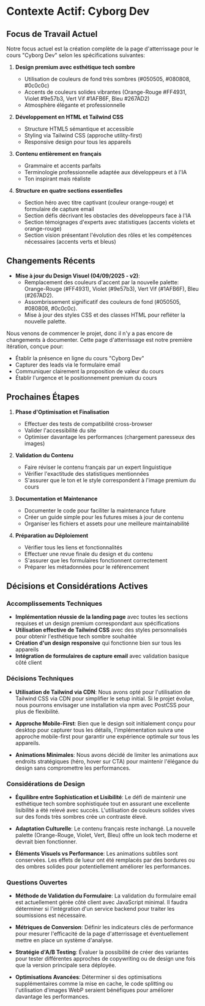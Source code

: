 # Contexte Actif: Cyborg Dev

## Focus de Travail Actuel

Notre focus actuel est la création complète de la page d'atterrissage pour le cours "Cyborg Dev" selon les spécifications suivantes:

1. **Design premium avec esthétique tech sombre**
   - Utilisation de couleurs de fond très sombres (#050505, #080808, #0c0c0c)
   - Accents de couleurs solides vibrantes (Orange-Rouge #FF4931, Violet #9e57b3, Vert Vif #1AFB6F, Bleu #267AD2)
   - Atmosphère élégante et professionnelle

2. **Développement en HTML et Tailwind CSS**
   - Structure HTML5 sémantique et accessible
   - Styling via Tailwind CSS (approche utility-first)
   - Responsive design pour tous les appareils

3. **Contenu entièrement en français**
   - Grammaire et accents parfaits
   - Terminologie professionnelle adaptée aux développeurs et à l'IA
   - Ton inspirant mais réaliste

4. **Structure en quatre sections essentielles**
   - Section héro avec titre captivant (couleur orange-rouge) et formulaire de capture email
   - Section défis décrivant les obstacles des développeurs face à l'IA
   - Section témoignages d'experts avec statistiques (accents violets et orange-rouge)
   - Section vision présentant l'évolution des rôles et les compétences nécessaires (accents verts et bleus)

## Changements Récents
- **Mise à jour du Design Visuel (04/09/2025 - v2)**:
  - Remplacement des couleurs d'accent par la nouvelle palette: Orange-Rouge (#FF4931), Violet (#9e57b3), Vert Vif (#1AFB6F), Bleu (#267AD2).
  - Assombrissement significatif des couleurs de fond (#050505, #080808, #0c0c0c).
  - Mise à jour des styles CSS et des classes HTML pour refléter la nouvelle palette.

Nous venons de commencer le projet, donc il n'y a pas encore de changements à documenter. Cette page d'atterrissage est notre première itération, conçue pour:

- Établir la présence en ligne du cours "Cyborg Dev"
- Capturer des leads via le formulaire email
- Communiquer clairement la proposition de valeur du cours
- Établir l'urgence et le positionnement premium du cours

## Prochaines Étapes

1. **Phase d'Optimisation et Finalisation**
   - Effectuer des tests de compatibilité cross-browser
   - Valider l'accessibilité du site
   - Optimiser davantage les performances (chargement paresseux des images)

2. **Validation du Contenu**
   - Faire réviser le contenu français par un expert linguistique
   - Vérifier l'exactitude des statistiques mentionnées
   - S'assurer que le ton et le style correspondent à l'image premium du cours

3. **Documentation et Maintenance**
   - Documenter le code pour faciliter la maintenance future
   - Créer un guide simple pour les futures mises à jour de contenu
   - Organiser les fichiers et assets pour une meilleure maintainabilité

4. **Préparation au Déploiement**
   - Vérifier tous les liens et fonctionnalités
   - Effectuer une revue finale du design et du contenu
   - S'assurer que les formulaires fonctionnent correctement
   - Préparer les métadonnées pour le référencement

## Décisions et Considérations Actives

### Accomplissements Techniques
- **Implémentation réussie de la landing page** avec toutes les sections requises et un design premium correspondant aux spécifications
- **Utilisation effective de Tailwind CSS** avec des styles personnalisés pour obtenir l'esthétique tech sombre souhaitée
- **Création d'un design responsive** qui fonctionne bien sur tous les appareils
- **Intégration de formulaires de capture email** avec validation basique côté client

### Décisions Techniques
- **Utilisation de Tailwind via CDN**: Nous avons opté pour l'utilisation de Tailwind CSS via CDN pour simplifier le setup initial. Si le projet évolue, nous pourrons envisager une installation via npm avec PostCSS pour plus de flexibilité.

- **Approche Mobile-First**: Bien que le design soit initialement conçu pour desktop pour capturer tous les détails, l'implémentation suivra une approche mobile-first pour garantir une expérience optimale sur tous les appareils.

- **Animations Minimales**: Nous avons décidé de limiter les animations aux endroits stratégiques (héro, hover sur CTA) pour maintenir l'élégance du design sans compromettre les performances.

### Considérations de Design
- **Équilibre entre Sophistication et Lisibilité**: Le défi de maintenir une esthétique tech sombre sophistiquée tout en assurant une excellente lisibilité a été relevé avec succès. L'utilisation de couleurs solides vives sur des fonds très sombres crée un contraste élevé.

- **Adaptation Culturelle**: Le contenu français reste inchangé. La nouvelle palette (Orange-Rouge, Violet, Vert, Bleu) offre un look tech moderne et devrait bien fonctionner.

- **Éléments Visuels vs Performance**: Les animations subtiles sont conservées. Les effets de lueur ont été remplacés par des bordures ou des ombres solides pour potentiellement améliorer les performances.

### Questions Ouvertes
- **Méthode de Validation du Formulaire**: La validation du formulaire email est actuellement gérée côté client avec JavaScript minimal. Il faudra déterminer si l'intégration d'un service backend pour traiter les soumissions est nécessaire.

- **Métriques de Conversion**: Définir les indicateurs clés de performance pour mesurer l'efficacité de la page d'atterrissage et éventuellement mettre en place un système d'analyse.

- **Stratégie d'A/B Testing**: Évaluer la possibilité de créer des variantes pour tester différentes approches de copywriting ou de design une fois que la version principale sera déployée.

- **Optimisations Avancées**: Déterminer si des optimisations supplémentaires comme la mise en cache, le code splitting ou l'utilisation d'images WebP seraient bénéfiques pour améliorer davantage les performances.